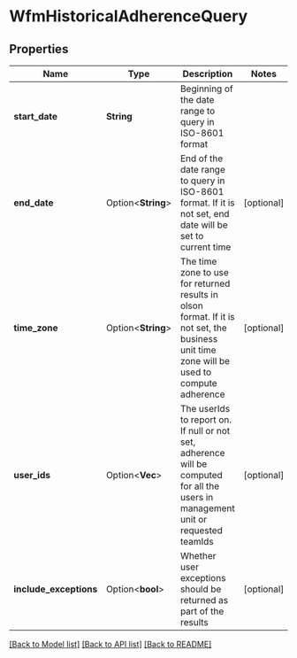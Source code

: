 # WfmHistoricalAdherenceQuery

## Properties

Name | Type | Description | Notes
------------ | ------------- | ------------- | -------------
**start_date** | **String** | Beginning of the date range to query in ISO-8601 format | 
**end_date** | Option<**String**> | End of the date range to query in ISO-8601 format. If it is not set, end date will be set to current time | [optional]
**time_zone** | Option<**String**> | The time zone to use for returned results in olson format. If it is not set, the business unit time zone will be used to compute adherence | [optional]
**user_ids** | Option<**Vec<String>**> | The userIds to report on. If null or not set, adherence will be computed for all the users in management unit or requested teamIds | [optional]
**include_exceptions** | Option<**bool**> | Whether user exceptions should be returned as part of the results | [optional]

[[Back to Model list]](../README.md#documentation-for-models) [[Back to API list]](../README.md#documentation-for-api-endpoints) [[Back to README]](../README.md)


